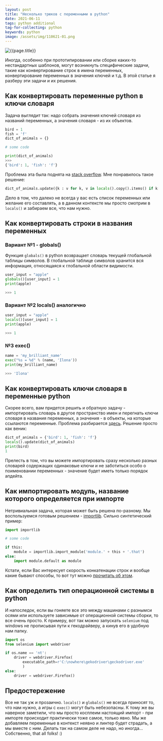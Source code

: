 ```yaml
---
layout: post
title: "Несколько трюков с переменными в python"
date: 2021-06-11
tags: python additional
tag-for-collecting: python
keywords: python
image: /assets/img/110621-01.png
---
```


![{{page.title}}](../../..{{page.image}})

Иногда, особенно при прототипировании или сборке каких-то нестандартных шаблонов, могут возникнуть специфические задачи, такие как конвертирование строк в имена переменных, конвертирование переменных в значения ключей и т.д. В этой статье я разберу эти задачи и их решения.

## Как конвертировать переменные python в ключи словаря

Задача выглядит так: надо собрать значения ключей словаря из названий переменных, а значения словаря - из их объектов.

```python
bird = 1
fish = 'f'
dict_of_animals = {}

# some code

print(dict_of_animals)
>>>
{'bird': 1, 'fish': 'f'}
```

Проблема эта была поднята на [stack overflow](https://stackoverflow.com/questions/3972872/python-variables-as-keys-to-dict). Мне понравилось такое решение:

```python
dict_of_animals.update({k : v for k, v in locals().copy().items() if k[:2] != '__' and k != 'dict_of_animals'})
```

Дело в том, что далеко не всегда у вас есть список переменных или желание его составлять, а в данном контексте мы просто смотрим в `locals()` и забираем все, что нам нужно.

## Как конвертировать строки в названия переменных

### Вариант №1 - globals()

Функция `globals()` в python возвращает словарь текущей глобальной таблицы символов. В глобальной таблице символов хранится вся информация, относящаяся к глобальной области видимости.

```python
user_input = "apple"
globals()[user_input] = 1
print(apple)

>>> 1
```

### Вариант №2 locals() аналогично

```python
user_input = "apple"
locals()[user_input] = 1
print(apple)

>>> 1
```

### №3 exec()

```python
name = 'my_brilliant_name'
exec("%s = %d" % (name, 'Ilona'))
print(my_brilliant_name)

>>> 'Ilona'
```

## Как конвертировать ключи словаря в переменные python

Скорее всего, вам придется решить и обратную задачу - импортировать словарь в другое пространство имен и перегнать ключи словаря в названия переменных, а значения - в объекты, на которые ссылаются переменные. Проблема разбирается [здесь](https://stackoverflow.com/questions/18090672/convert-dictionary-entries-into-variables-python). Решение просто как веник:

```python
dict_of_animals = {'bird': 1, 'fish': 'f'}
locals().update(dict_of_animals)
print(bird)
1
```

Прелесть в том, что вы можете импортировать сразу несколько разных словарей содержащих одинаковые ключи и не заботиться особо о поименовании переменных - значение будет иметь только порядок апдейта.

## Как импортировать модуль, название которого определяется при импорте

Нетривиальная задача, которая может быть решена по-разному. Мы воспользуемся готовым решением - [importlib](https://docs.python.org/3/library/importlib.html). Сильно синтетический пример:

```python
import importlib

# some code

if this:
    module = importlib.import_module('module.' + this + '.that')
else:
    import module.default as module
```

Кстати, если Вас интересует скорость конкатенации строк и вообще какие бывают способы, то вот тут можно [прочитать об этом](https://stackoverflow.com/a/38362140/15966204).

## Как определить тип операционной системы в python

И напоследок, если вы гоняете все это между машинами с разнымси осями или используете зависимые от операционной системы сборки, то все очень просто. К примеру, вот так можно запускать `selenium` под windows не прописывая пути к гекодрайверу, а кинув его в удобную нам папку.

```python
import os
from selenium import webdriver

if os.name == 'nt':
    driver = webdriver.Firefox(
        executable_path=r'C:\nowhere\gekodriver\geckodriver.exe'
        )
else:
    driver = webdriver.Firefox()
```

## Предостережение

Все не так уж и прозаично. `locals()` и `globals()` не всегда приносят то, что нам нужно, а игры с `exec()` могут быть небезопасны. К тому же вы наверное заметили, что мы просто косплеим настоящий импорт - при импорте происходит практически тоже самое, только явно. Мы же добавляем переменные в контекст неявно и линтер будет страдать, а мы вместе с ним. Делать так на самом деле не надо, но иногда... Собственно, that all folks! :)
